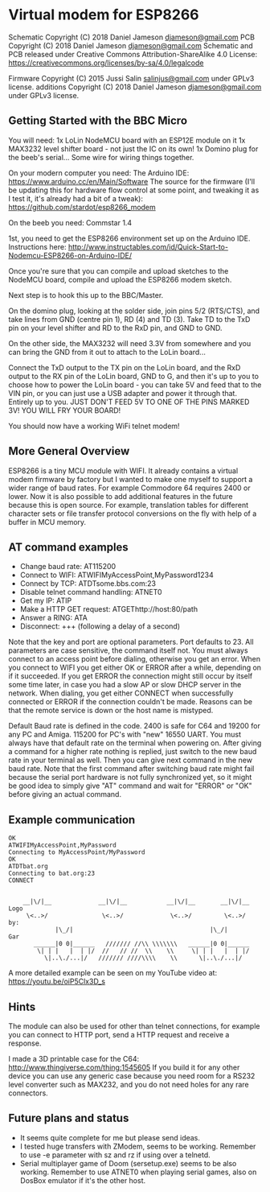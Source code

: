 Virtual modem for ESP8266
=========================

Schematic Copyright (C) 2018 Daniel Jameson <djameson@gmail.com>
PCB Copyright (C) 2018 Daniel Jameson <djameson@gmail.com>
Schematic and PCB released under Creative Commons Attribution-ShareAlike 4.0 License: https://creativecommons.org/licenses/by-sa/4.0/legalcode

Firmware Copyright (C) 2015 Jussi Salin <salinjus@gmail.com> under GPLv3 license.
additions Copyright (C) 2018 Daniel Jameson <djameson@gmail.com> under GPLv3 license.

Getting Started with the BBC Micro
----------------------------------
You will need:
1x LoLin NodeMCU board with an ESP12E module on it 
1x MAX3232 level shifter board - not just the IC on its own! 
1x Domino plug for the beeb's serial...
Some wire for wiring things together.

On your modern computer you need:
The Arduino IDE: https://www.arduino.cc/en/Main/Software
The source for the firmware (I'll be updating this for hardware flow control at some point, and tweaking it as I test it, it's already had a bit of a tweak): https://github.com/stardot/esp8266_modem

On the beeb you need:
Commstar 1.4

1st, you need to get the ESP8266 environment set up on the Arduino IDE. Instructions here: 
http://www.instructables.com/id/Quick-Start-to-Nodemcu-ESP8266-on-Arduino-IDE/

Once you're sure that you can compile and upload sketches to the NodeMCU board, compile and upload the ESP8266 modem sketch. 

Next step is to hook this up to the BBC/Master.

On the domino plug, looking at the solder side, join pins 5/2 (RTS/CTS), and take lines from GND (centre pin 1), RD (4) and TD (3).
Take TD to the TxD pin on your level shifter and RD to the RxD pin, and GND to GND.

On the other side, the MAX3232 will need 3.3V from somewhere and you can bring the GND from it out to attach to the LoLin board... 

Connect the TxD output to the TX pin on the LoLin board, and the RxD output to the RX pin of the LoLin board, GND to G, and then it's up to you to choose how to power the LoLin board - you can take 5V and feed that to the VIN pin, or you can just use a USB adapter and power it through that. Entirely up to you. JUST DON'T FEED 5V TO ONE OF THE PINS MARKED 3V! YOU WILL FRY YOUR BOARD!

You should now have a working WiFi telnet modem!

More General Overview
---------------------

ESP8266 is a tiny MCU module with WIFI. It already contains a virtual modem firmware by factory but I wanted to make one myself to support a wider range of baud rates. For example Commodore 64 requires 2400 or lower. Now it is also possible to add additional features in the future because this is open source. For example, translation tables for different character sets or file transfer protocol conversions on the fly with help of a buffer in MCU memory.

AT command examples
-------------------

* Change baud rate: AT115200
* Connect to WIFI: ATWIFIMyAccessPoint,MyPassword1234
* Connect by TCP: ATDTsome.bbs.com:23
* Disable telnet command handling: ATNET0
* Get my IP: ATIP
* Make a HTTP GET request: ATGEThttp://host:80/path
* Answer a RING: ATA
* Disconnect: +++ (following a delay of a second)

Note that the key and port are optional parameters. Port defaults to 23. All parameters are case sensitive, the command itself not. You must always connect to an access point before dialing, otherwise you get an error. When you connect to WIFI you get either OK or ERROR after a while, depending on if it succeeded. If you get ERROR the connection might still occur by itself some time later, in case you had a slow AP or slow DHCP server in the network. When dialing, you get either CONNECT when successfully connected or ERROR if the connection couldn't be made. Reasons can be that the remote service is down or the host name is mistyped.

Default Baud rate is defined in the code. 2400 is safe for C64 and 19200 for any PC and Amiga. 115200 for PC's with "new" 16550 UART.  You must always have that default rate on the terminal when powering on. After giving a command for a higher rate nothing is replied, just switch to the new baud rate in your terminal as well. Then you can give next command in the new baud rate. Note that the first command after switching baud rate might fail because the serial port hardware is not fully synchronized yet, so it might be good idea to simply give "AT" command and wait for "ERROR" or "OK" before giving an actual command.

Example communication
---------------------

	OK
	ATWIFIMyAccessPoint,MyPassword
	Connecting to MyAccessPoint/MyPassword
	OK
	ATDTbat.org
	Connecting to bat.org:23
	CONNECT


	    __|\/|__             __|\/|__           __|\/|__       __|\/|__  Logo
	     \<..>/               \<..>/             \<..>/         \<..>/    by:
	             |\_/|                                      |\_/|          Gar
	       ______|0 0|______   /////// //\\ \\\\\\\   ______|0 0|______
	        \| | |   |  | |/  //   // //  \\    \\     \| | |   |  | |/
	          \|..\./...|/   /////// ////\\\\    \\      \|..\./...|/

A more detailed example can be seen on my YouTube video at: https://youtu.be/oiP5Clx3D_s

Hints
-----

The module can also be used for other than telnet connections, for example you can connect to HTTP port, send a HTTP request and receive a response.

I made a 3D printable case for the C64: http://www.thingiverse.com/thing:1545605 If you build it for any other device you can use any generic case because you need room for a RS232 level converter such as MAX232, and you do not need holes for any rare connectors.

Future plans and status
-----------------------

* It seems quite complete for me but please send ideas.
* I tested huge transfers with ZModem, seems to be working. Remember to use -e parameter with sz and rz if using over a telnetd.
* Serial multiplayer game of Doom (sersetup.exe) seems to be also working. Remember to use ATNET0 when playing serial games, also on DosBox emulator if it's the other host.
